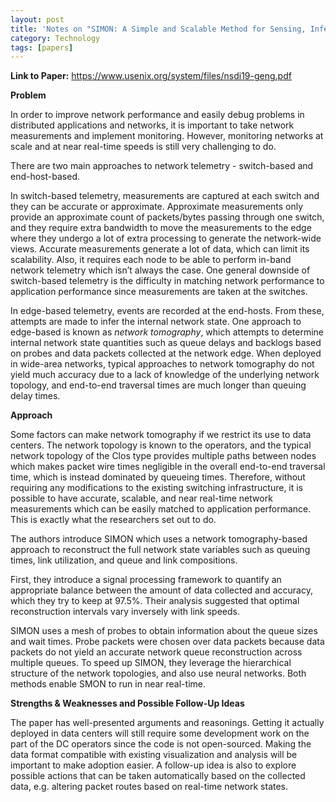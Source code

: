 ```yaml
---
layout: post
title: 'Notes on "SIMON: A Simple and Scalable Method for Sensing, Inference and Measurement in Data Center Networks"'
category: Technology
tags: [papers]
---
```


**Link to Paper:** <https://www.usenix.org/system/files/nsdi19-geng.pdf>

**Problem**

In order to improve network performance and easily debug problems in distributed applications and networks, it is important to take network measurements and implement monitoring. However, monitoring networks at scale and at near real-time speeds is still very challenging to do.

There are two main approaches to network telemetry \- switch-based and end-host-based.

In switch-based telemetry, measurements are captured at each switch and they can be accurate or approximate. Approximate measurements only provide an approximate count of packets/bytes passing through one switch, and they require extra bandwidth to move the measurements to the edge where they undergo a lot of extra processing to generate the network-wide views. Accurate measurements generate a lot of data, which can limit its scalability. Also, it requires each node to be able to perform in-band network telemetry which isn’t always the case. One general downside of switch-based telemetry is the difficulty in matching network performance to application performance since measurements are taken at the switches.

In edge-based telemetry, events are recorded at the end-hosts. From these, attempts are made to infer the internal network state. One approach to edge-based is known as *network tomography*, which attempts to determine internal network state quantities such as queue delays and backlogs based on probes and data packets collected at the network edge. When deployed in wide-area networks, typical approaches to network tomography do not yield much accuracy due to a lack of knowledge of the underlying network topology, and end-to-end traversal times are much longer than queuing delay times.

**Approach**

Some factors can make network tomography if we restrict its use to data centers. The network topology is known to the operators, and the typical network topology of the Clos type provides multiple paths between nodes which makes packet wire times negligible in the overall end-to-end traversal time, which is instead dominated by queueing times. Therefore, without requiring any modifications to the existing switching infrastructure, it is possible to have accurate, scalable, and near real-time network measurements which can be easily matched to application performance. This is exactly what the researchers set out to do.

The authors introduce SIMON which uses a network tomography-based approach to reconstruct the full network state variables such as queuing times, link utilization, and queue and link compositions.

First, they introduce a signal processing framework to quantify an appropriate balance between the amount of data collected and accuracy, which they try to keep at 97.5%. Their analysis suggested that optimal reconstruction intervals vary inversely with link speeds.

SIMON uses a mesh of probes to obtain information about the queue sizes and wait times. Probe packets were chosen over data packets because data packets do not yield an accurate network queue reconstruction across multiple queues. To speed up SIMON, they leverage the hierarchical structure of the network topologies, and also use neural networks. Both methods enable SMON to run in near real-time.

**Strengths & Weaknesses and Possible Follow-Up Ideas**

The paper has well-presented arguments and reasonings. Getting it actually deployed in data centers will still require some development work on the part of the DC operators since the code is not open-sourced. Making the data format compatible with existing visualization and analysis will be important to make adoption easier. A follow-up idea is also to explore possible actions that can be taken automatically based on the collected data, e.g. altering packet routes based on real-time network states.
